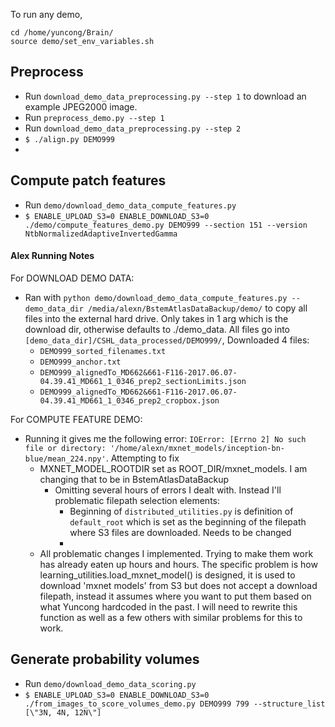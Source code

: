 To run any demo,
```
cd /home/yuncong/Brain/
source demo/set_env_variables.sh
```

## Preprocess 
- Run `download_demo_data_preprocessing.py --step 1` to download an example JPEG2000 image.
- Run `preprocess_demo.py --step 1`
- Run `download_demo_data_preprocessing.py --step 2`
- `$ ./align.py DEMO999 `
- 

## Compute patch features
- Run `demo/download_demo_data_compute_features.py`
- `$ ENABLE_UPLOAD_S3=0 ENABLE_DOWNLOAD_S3=0 ./demo/compute_features_demo.py DEMO999 --section 151 --version NtbNormalizedAdaptiveInvertedGamma`

#### Alex Running Notes
For DOWNLOAD DEMO DATA:
- Ran with `python demo/download_demo_data_compute_features.py --demo_data_dir /media/alexn/BstemAtlasDataBackup/demo/` to copy all files into the external hard drive. Only takes in 1 arg which is the download dir, otherwise defaults to ./demo_data. All files go into `[demo_data_dir]/CSHL_data_processed/DEMO999/`, Downloaded 4 files:
  - `DEMO999_sorted_filenames.txt`
  - `DEMO999_anchor.txt`
  - `DEMO999_alignedTo_MD662&661-F116-2017.06.07-04.39.41_MD661_1_0346_prep2_sectionLimits.json`
  - `DEMO999_alignedTo_MD662&661-F116-2017.06.07-04.39.41_MD661_1_0346_prep2_cropbox.json`
  
For COMPUTE FEATURE DEMO:
- Running it gives me the following error: `IOError: [Errno 2] No such file or directory: '/home/alexn/mxnet_models/inception-bn-blue/mean_224.npy'`. Attempting to fix
  - MXNET_MODEL_ROOTDIR set as ROOT_DIR/mxnet_models. I am changing that to be in BstemAtlasDataBackup 
    - Omitting several hours of errors I dealt with. Instead I'll problematic filepath selection elements:
      - Beginning of `distributed_utilities.py` is definition of `default_root` which is set as the beginning of the filepath where S3 files are downloaded. Needs to be changed
      - 
  - All problematic changes I implemented. Trying to make them work has already eaten up hours and hours. The specific problem is how learning_utilities.load_mxnet_model() is designed, it is used to download 'mxnet models' from S3 but does not accept a download filepath, instead it assumes where you want to put them based on what Yuncong hardcoded in the past. I will need to rewrite this function as well as a few others with similar problems for this to work.
 
## Generate probability volumes
- Run `demo/download_demo_data_scoring.py`
- `$ ENABLE_UPLOAD_S3=0 ENABLE_DOWNLOAD_S3=0 ./from_images_to_score_volumes_demo.py DEMO999 799 --structure_list [\"3N, 4N, 12N\"]`
